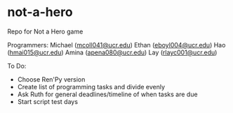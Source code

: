 # not-a-hero
Repo for Not a Hero game


Programmers: 
  Michael (mcoll041@ucr.edu)
  Ethan (eboyl004@ucr.edu)
  Hao (hmai015@ucr.edu)
  Amina (apena080@ucr.edu)
  Lay (rlayc001@ucr.edu)
  
To Do:

  - Choose Ren'Py version  
  - Create list of programming tasks and divide evenly
  - Ask Ruth for general deadlines/timeline of when tasks are due
  - Start script test days
  
